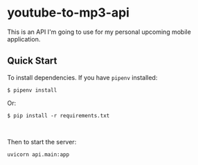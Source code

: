 # youtube-to-mp3-api
This is an API I'm going to use for my personal upcoming mobile application.

## Quick Start
To install dependencies. If you have `pipenv` installed:
```
$ pipenv install
```
Or:
```
$ pip install -r requirements.txt
```

<br/>

Then to start the server:
```
uvicorn api.main:app
```
